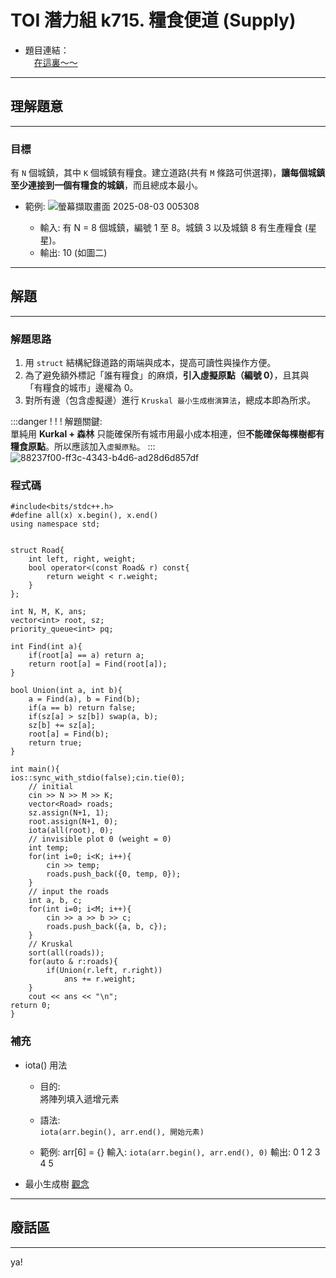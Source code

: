 # TOI 潛力組 k715. 糧食便道 (Supply)

*  題目連結：<br/>
&emsp;[在這裏～～](https://zerojudge.tw/ShowProblem?problemid=k715)
 
---

## **理解題意**

---

### 目標
有 `N` 個城鎮，其中 `K` 個城鎮有糧食。建立道路(共有 `M` 條路可供選擇)，**讓每個城鎮至少連接到一個有糧食的城鎮**，而且總成本最小。

* 範例:
![螢幕擷取畫面 2025-08-03 005308](https://hackmd.io/_uploads/HJnKG6jvge.png)


    * 輸入: 有 N = 8 個城鎮，編號 1 至 8。城鎮 3 以及城鎮 8 有生產糧食 (星星)。
    * 輸出: 10 (如圖二)
    
---    
    
## 解題

---
### 解題思路
1. 用 `struct` 結構紀錄道路的兩端與成本，提高可讀性與操作方便。
2. 為了避免額外標記「誰有糧食」的麻煩，**引入虛擬原點（編號 0）**，且其與「有糧食的城市」邊權為 0。
3. 對所有邊（包含虛擬邊）進行 `Kruskal 最小生成樹演算法`，總成本即為所求。

:::danger 
! ! ! 解題關鍵:<br/>單純用 **Kurkal + 森林** 只能確保所有城市用最小成本相連，但**不能確保每棵樹都有糧食原點**。所以應該加入`虛擬原點`。
:::
![88237f00-ff3c-4343-b4d6-ad28d6d857df](https://hackmd.io/_uploads/rJ8ozrnDle.jpg)


### 程式碼

```c++=
#include<bits/stdc++.h>
#define all(x) x.begin(), x.end()
using namespace std;


struct Road{
    int left, right, weight;
    bool operator<(const Road& r) const{
        return weight < r.weight;
    }
};

int N, M, K, ans;
vector<int> root, sz;
priority_queue<int> pq;

int Find(int a){
    if(root[a] == a) return a;
    return root[a] = Find(root[a]);
}

bool Union(int a, int b){
    a = Find(a), b = Find(b);
    if(a == b) return false;
    if(sz[a] > sz[b]) swap(a, b);
    sz[b] += sz[a];
    root[a] = Find(b);
    return true;
}

int main(){
ios::sync_with_stdio(false);cin.tie(0);
    // initial
    cin >> N >> M >> K;
    vector<Road> roads;
    sz.assign(N+1, 1);
    root.assign(N+1, 0);
    iota(all(root), 0);
    // invisible plot 0 (weight = 0)
    int temp;
    for(int i=0; i<K; i++){
        cin >> temp;
        roads.push_back({0, temp, 0});
    }
    // input the roads
    int a, b, c;
    for(int i=0; i<M; i++){
        cin >> a >> b >> c;
        roads.push_back({a, b, c});
    }
    // Kruskal
    sort(all(roads));
    for(auto & r:roads){
        if(Union(r.left, r.right))
            ans += r.weight;
    }
    cout << ans << "\n";
return 0;
}
```

### 補充

* iota() 用法
    * 目的:<br/>將陣列填入遞增元素
    * 語法:<br/>`iota(arr.begin(), arr.end(), 開始元素)`
    
    * 範例:
        arr[6] = {}
        輸入: `iota(arr.begin(), arr.end(), 0)`
        輸出: 0 1 2 3 4 5<br/>

* 最小生成樹
    [觀念](https://hackmd.io/@konchin/MST)


---
## 廢話區
---
ya!

